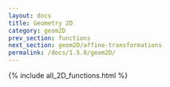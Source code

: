 ```yaml
---
layout: docs
title: Geometry 2D
category: geom2D
prev_section: functions
next_section: geom2D/affine-transformations
permalink: /docs/1.5.0/geom2D/
---
```


{% include all_2D_functions.html %}
